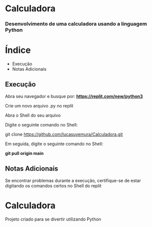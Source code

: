  # Calculadora
 ### Desenvolvimento de uma calculadora usando a linguagem Python

 # Índice
- <a> Execução
- <a> Notas Adicionais

## Execução
Abra seu navegador e busque por:
  <b>https://replit.com/new/python3</b>

Crie um novo arquivo .py no replit

Abra o Shell do seu arquivo

Digite o seguinte comando no Shell: 

git clone https://github.com/lucasuyemura/Calculadora.git

Em seguida, digite o seguinte comando no Shell: 

<b>git pull origin main</b>

## Notas Adicionais
Se encontrar problemas durante a execução, certifique-se de estar digitando os
comandos certos no Shell do replit

# Calculadora
Projeto criado para se divertir utilizando Python


